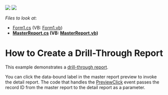 <!-- default badges list -->
[![](https://img.shields.io/badge/Open_in_DevExpress_Support_Center-FF7200?style=flat-square&logo=DevExpress&logoColor=white)](https://supportcenter.devexpress.com/ticket/details/E875)
[![](https://img.shields.io/badge/📖_How_to_use_DevExpress_Examples-e9f6fc?style=flat-square)](https://docs.devexpress.com/GeneralInformation/403183)
<!-- default badges end -->
<!-- default file list -->
*Files to look at*:

* [Form1.cs](./CS/Form1.cs) (VB: [Form1.vb](./VB/Form1.vb))
* **[MasterReport.cs](./CS/MasterReport.cs) (VB: [MasterReport.vb](./VB/MasterReport.vb))**
<!-- default file list end -->
# How to Create a Drill-Through Report


This example demonstrates a [drill-through report](https://docs.devexpress.com/XtraReports/4789).

You can click the data-bound label in the master report preview to invoke the detail report. The code that handles the [PreviewClick](http://docs.devexpress.devx/XtraReports/DevExpress.XtraReports.UI.XRControl.PreviewClick) event passes the record ID from the master report to the detail report as a parameter.
